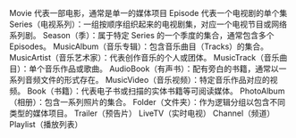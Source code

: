 Movie 代表一部电影，通常是单一的媒体项目
Episode 代表一个电视剧的单个集
Series（电视系列）：一组按顺序组织起来的电视剧集，对应一个电视节目或网络系列剧。
Season（季）：属于特定 Series 的一个季度的集合，通常包含多个 Episodes。
MusicAlbum（音乐专辑）：包含音乐曲目（Tracks）的集合。
MusicArtist（音乐艺术家）：代表创作音乐的个人或团体。
MusicTrack（音乐曲目）：单个音乐作品或歌曲。
AudioBook（有声书）：配有旁白的书籍，通常以一系列音频文件的形式存在。
MusicVideo（音乐视频）：特定音乐作品对应的视频。
Book（书籍）：代表电子书或扫描的实体书籍等可阅读媒体。
PhotoAlbum（相册）：包含一系列照片的集合。
Folder（文件夹）：作为逻辑分组以包含不同类型的媒体项目。
Trailer（预告片）
LiveTV（实时电视）
Channel（频道）
Playlist（播放列表）